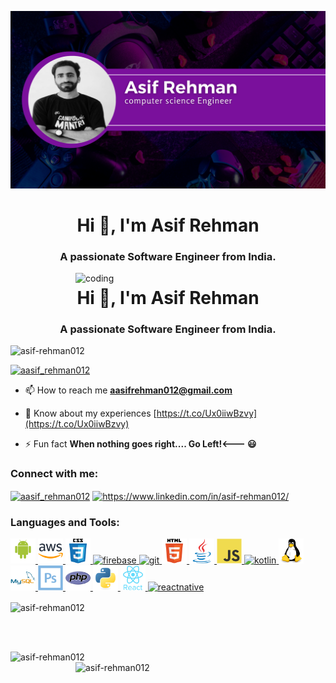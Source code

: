 ![](https://github.com/Asif-rehman012/Asif-rehman012/blob/main/purple%20banner.png)
<h1 align="center">Hi 👋, I'm Asif Rehman</h1>
<h3 align="center">A passionate Software Engineer from India.</h3>
<img align="right" alt="coding" width="400" src="https://miro.medium.com/v2/resize:fit:679/1*gReLR6hZjwyBxHmfLN1AVw.gif">



<h1 align="center">Hi 👋, I'm Asif Rehman</h1>
<h3 align="center">A passionate Software Engineer from India.</h3>

<p align="left"> <img src="https://komarev.com/ghpvc/?username=asif-rehman012&label=Profile%20views&color=0e75b6&style=flat" alt="asif-rehman012" /> </p>

<p align="left"> <a href="https://twitter.com/aasif_rehman012" target="blank"><img src="https://img.shields.io/twitter/follow/aasif_rehman012?logo=twitter&style=for-the-badge" alt="aasif_rehman012" /></a> </p>

- 📫 How to reach me **aasifrehman012@gmail.com**

- 📄 Know about my experiences [https://t.co/Ux0iiwBzvy](https://t.co/Ux0iiwBzvy)

- ⚡ Fun fact **When nothing goes right.... Go Left!<--- 😃**

<h3 align="left">Connect with me:</h3>
<p align="left">
<a href="https://twitter.com/aasif_rehman012" target="blank"><img align="center" src="https://raw.githubusercontent.com/rahuldkjain/github-profile-readme-generator/master/src/images/icons/Social/twitter.svg" alt="aasif_rehman012" height="30" width="40" /></a>
<a href="https://linkedin.com/in/https://www.linkedin.com/in/asif-rehman012/" target="blank"><img align="center" src="https://raw.githubusercontent.com/rahuldkjain/github-profile-readme-generator/master/src/images/icons/Social/linked-in-alt.svg" alt="https://www.linkedin.com/in/asif-rehman012/" height="30" width="40" /></a>
</p>

<h3 align="left">Languages and Tools:</h3>
<p align="left"> <a href="https://developer.android.com" target="_blank" rel="noreferrer"> <img src="https://raw.githubusercontent.com/devicons/devicon/master/icons/android/android-original-wordmark.svg" alt="android" width="40" height="40"/> </a> <a href="https://aws.amazon.com" target="_blank" rel="noreferrer"> <img src="https://raw.githubusercontent.com/devicons/devicon/master/icons/amazonwebservices/amazonwebservices-original-wordmark.svg" alt="aws" width="40" height="40"/> </a> <a href="https://www.w3schools.com/css/" target="_blank" rel="noreferrer"> <img src="https://raw.githubusercontent.com/devicons/devicon/master/icons/css3/css3-original-wordmark.svg" alt="css3" width="40" height="40"/> </a> <a href="https://firebase.google.com/" target="_blank" rel="noreferrer"> <img src="https://www.vectorlogo.zone/logos/firebase/firebase-icon.svg" alt="firebase" width="40" height="40"/> </a> <a href="https://git-scm.com/" target="_blank" rel="noreferrer"> <img src="https://www.vectorlogo.zone/logos/git-scm/git-scm-icon.svg" alt="git" width="40" height="40"/> </a> <a href="https://www.w3.org/html/" target="_blank" rel="noreferrer"> <img src="https://raw.githubusercontent.com/devicons/devicon/master/icons/html5/html5-original-wordmark.svg" alt="html5" width="40" height="40"/> </a> <a href="https://www.java.com" target="_blank" rel="noreferrer"> <img src="https://raw.githubusercontent.com/devicons/devicon/master/icons/java/java-original.svg" alt="java" width="40" height="40"/> </a> <a href="https://developer.mozilla.org/en-US/docs/Web/JavaScript" target="_blank" rel="noreferrer"> <img src="https://raw.githubusercontent.com/devicons/devicon/master/icons/javascript/javascript-original.svg" alt="javascript" width="40" height="40"/> </a> <a href="https://kotlinlang.org" target="_blank" rel="noreferrer"> <img src="https://www.vectorlogo.zone/logos/kotlinlang/kotlinlang-icon.svg" alt="kotlin" width="40" height="40"/> </a> <a href="https://www.linux.org/" target="_blank" rel="noreferrer"> <img src="https://raw.githubusercontent.com/devicons/devicon/master/icons/linux/linux-original.svg" alt="linux" width="40" height="40"/> </a> <a href="https://www.mysql.com/" target="_blank" rel="noreferrer"> <img src="https://raw.githubusercontent.com/devicons/devicon/master/icons/mysql/mysql-original-wordmark.svg" alt="mysql" width="40" height="40"/> </a> <a href="https://www.photoshop.com/en" target="_blank" rel="noreferrer"> <img src="https://raw.githubusercontent.com/devicons/devicon/master/icons/photoshop/photoshop-line.svg" alt="photoshop" width="40" height="40"/> </a> <a href="https://www.php.net" target="_blank" rel="noreferrer"> <img src="https://raw.githubusercontent.com/devicons/devicon/master/icons/php/php-original.svg" alt="php" width="40" height="40"/> </a> <a href="https://www.python.org" target="_blank" rel="noreferrer"> <img src="https://raw.githubusercontent.com/devicons/devicon/master/icons/python/python-original.svg" alt="python" width="40" height="40"/> </a> <a href="https://reactjs.org/" target="_blank" rel="noreferrer"> <img src="https://raw.githubusercontent.com/devicons/devicon/master/icons/react/react-original-wordmark.svg" alt="react" width="40" height="40"/> </a> <a href="https://reactnative.dev/" target="_blank" rel="noreferrer"> <img src="https://reactnative.dev/img/header_logo.svg" alt="reactnative" width="40" height="40"/> </a> </p>


 <p><img width ="400" align="center" src="https://github-readme-stats.vercel.app/api/top-langs?username=asif-rehman012&show_icons=true&locale=en&layout=compact" alt="asif-rehman012" /></p>


<br><br><p><p ><img width ="400" align="left" src="https://github-readme-stats.vercel.app/api?username=asif-rehman012&show_icons=true&locale=en" alt="asif-rehman012" /></p>

<p &nbsp><img width ="400" align="right" src="https://github-readme-streak-stats.herokuapp.com/?user=asif-rehman012&" alt="asif-rehman012" /></p>
